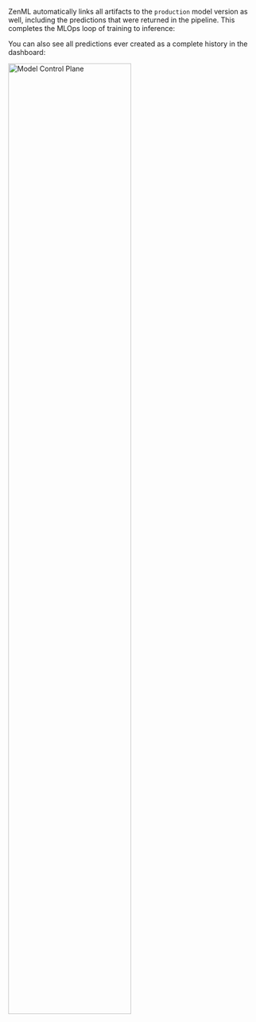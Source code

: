 ZenML automatically links all artifacts to the `production` model version as well, including the predictions
that were returned in the pipeline. This completes the MLOps loop of training to inference:

You can also see all predictions ever created as a complete history in the dashboard:

<img src=".assets/cloud_mcp_predictions.png" width="70%" alt="Model Control Plane">

